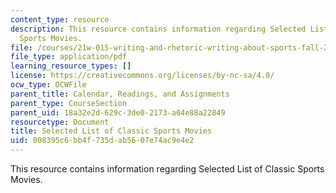 ```yaml
---
content_type: resource
description: This resource contains information regarding Selected List of Classic
  Sports Movies.
file: /courses/21w-015-writing-and-rhetoric-writing-about-sports-fall-2013/008395c6bb4f735dab5607e74ac9e4e2_MIT21W_015F13_Sportmovies.pdf
file_type: application/pdf
learning_resource_types: []
license: https://creativecommons.org/licenses/by-nc-sa/4.0/
ocw_type: OCWFile
parent_title: Calendar, Readings, and Assignments
parent_type: CourseSection
parent_uid: 18a32e2d-629c-3de0-2173-a04e88a22849
resourcetype: Document
title: Selected List of Classic Sports Movies
uid: 008395c6-bb4f-735d-ab56-07e74ac9e4e2
---
```

This resource contains information regarding Selected List of Classic Sports Movies.